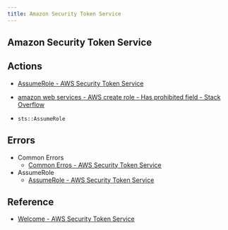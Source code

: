 ```yaml
---
title: Amazon Security Token Service
---
```


## Amazon Security Token Service


## Actions
* [AssumeRole \- AWS Security Token Service](https://docs.aws.amazon.com/STS/latest/APIReference/API_AssumeRole.html)
* [amazon web services \- AWS create role \- Has prohibited field \- Stack Overflow](https://stackoverflow.com/questions/34188013/aws-create-role-has-prohibited-field)

* `sts::AssumeRole`


## Errors
- Common Errors
    - [Common Erros \- AWS Security Token Service](https://docs.aws.amazon.com/STS/latest/APIReference/CommonErrors.html)
- AssumeRole
    - [AssumeRole \- AWS Security Token Service](https://docs.aws.amazon.com/STS/latest/APIReference/API_AssumeRole.html)

## Reference
* [Welcome \- AWS Security Token Service](https://docs.aws.amazon.com/STS/latest/APIReference/Welcome.html)
